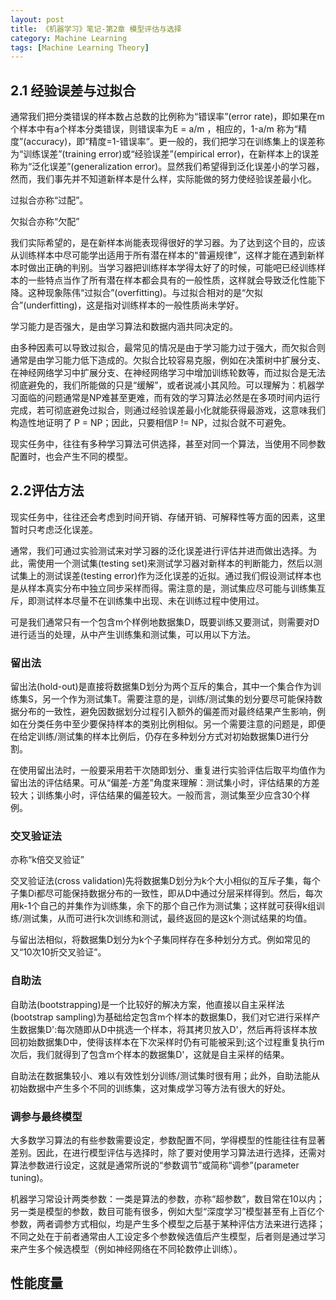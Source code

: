 ```yaml
---
layout: post
title: 《机器学习》笔记-第2章 模型评估与选择
category: Machine Learning
tags: [Machine Learning Theory]
---
```


## 2.1 经验误差与过拟合

通常我们把分类错误的样本数占总数的比例称为“错误率”(error rate)，即如果在m个样本中有a个样本分类错误，则错误率为E = a/m ，相应的，1-a/m 称为“精度”(accuracy)，即“精度=1-错误率”。更一般的，我们把学习在训练集上的误差称为“训练误差”(training error)或“经验误差”(empirical error)，在新样本上的误差称为“泛化误差”(generalization error)。显然我们希望得到泛化误差小的学习器，然而，我们事先并不知道新样本是什么样，实际能做的努力使经验误差最小化。

过拟合亦称“过配”。

欠拟合亦称“欠配”

我们实际希望的，是在新样本尚能表现得很好的学习器。为了达到这个目的，应该从训练样本中尽可能学出适用于所有潜在样本的“普遍规律”，这样才能在遇到新样本时做出正确的判别。当学习器把训练样本学得太好了的时候，可能吧已经训练样本的一些特点当作了所有潜在样本都会具有的一般性质，这样就会导致泛化性能下降。这种现象陈伟“过拟合”(overfitting)。与过拟合相对的是“欠拟合”(underfitting)，这是指对训练样本的一般性质尚未学好。

学习能力是否强大，是由学习算法和数据内涵共同决定的。

由多种因素可以导致过拟合，最常见的情况是由于学习能力过于强大，而欠拟合则通常是由学习能力低下造成的。欠拟合比较容易克服，例如在决策树中扩展分支、在神经网络学习中扩展分支、在神经网络学习中增加训练轮数等，而过拟合是无法彻底避免的，我们所能做的只是“缓解”，或者说减小其风险。可以理解为：机器学习面临的问题通常是NP难甚至更难，而有效的学习算法必然是在多项时间内运行完成，若可彻底避免过拟合，则通过经验误差最小化就能获得最游戏，这意味我们构造性地证明了 P = NP；因此，只要相信P != NP，过拟合就不可避免。

现实任务中，往往有多种学习算法可供选择，甚至对同一个算法，当使用不同参数配置时，也会产生不同的模型。

## 2.2评估方法

现实任务中，往往还会考虑到时间开销、存储开销、可解释性等方面的因素，这里暂时只考虑泛化误差。

通常，我们可通过实验测试来对学习器的泛化误差进行评估并进而做出选择。为此，需使用一个测试集(testing set)来测试学习器对新样本的判断能力，然后以测试集上的测试误差(testing error)作为泛化误差的近拟。通过我们假设测试样本也是从样本真实分布中独立同步采样而得。需注意的是，测试集应尽可能与训练集互斥，即测试样本尽量不在训练集中出现、未在训练过程中使用过。

可是我们通常只有一个包含m个样例地数据集D，既要训练又要测试，则需要对D进行适当的处理，从中产生训练集和测试集，可以用以下方法。

### 留出法

留出法(hold-out)是直接将数据集D划分为两个互斥的集合，其中一个集合作为训练集S，另一个作为测试集T。需要注意的是，训练/测试集的划分要尽可能保持数据分布的一致性，避免因数据划分过程引入额外的偏差而对最终结果产生影响，例如在分类任务中至少要保持样本的类别比例相似。另一个需要注意的问题是，即便在给定训练/测试集的样本比例后，仍存在多种划分方式对初始数据集D进行分割。

在使用留出法时，一般要采用若干次随即划分、重复进行实验评估后取平均值作为留出法的评估结果。可从“偏差-方差”角度来理解：测试集小时，评估结果的方差较大；训练集小时，评估结果的偏差较大。一般而言，测试集至少应含30个样例。

### 交叉验证法

亦称“k倍交叉验证”

交叉验证法(cross validation)先将数据集D划分为k个大小相似的互斥子集，每个子集Di都尽可能保持数据分布的一致性，即从D中通过分层采样得到。然后，每次用k-1个自己的并集作为训练集，余下的那个自己作为测试集；这样就可获得k组训练/测试集，从而可进行k次训练和测试，最终返回的是这k个测试结果的均值。

与留出法相似，将数据集D划分为k个子集同样存在多种划分方式。例如常见的又“10次10折交叉验证”。

### 自助法

自助法(bootstrapping)是一个比较好的解决方案，他直接以自主采样法(bootstrap sampling)为基础给定包含m个样本的数据集D，我们对它进行采样产生数据集D':每次随即从D中挑选一个样本，将其拷贝放入D'，然后再将该样本放回初始数据集D中，使得该样本在下次采样时仍有可能被采到;这个过程重复执行m次后，我们就得到了包含m个样本的数据集D'，这就是自主采样的结果。

自助法在数据集较小、难以有效性划分训练/测试集时很有用；此外，自助法能从初始数据中产生多个不同的训练集，这对集成学习等方法有很大的好处。

### 调参与最终模型

大多数学习算法的有些参数需要设定，参数配置不同，学得模型的性能往往有显著差别。因此，在进行模型评估与选择时，除了要对使用学习算法进行选择，还需对算法参数进行设定，这就是通常所说的“参数调节”或简称“调参”(parameter tuning)。

机器学习常设计两类参数：一类是算法的参数，亦称“超参数”，数目常在10以内；另一类是模型的参数，数目可能有很多，例如大型“深度学习”模型甚至有上百亿个参数，两者调参方式相似，均是产生多个模型之后基于某种评估方法来进行选择；不同之处在于前者通常由人工设定多个参数候选值后产生模型，后者则是通过学习来产生多个候选模型（例如神经网络在不同轮数停止训练）。

## 性能度量

